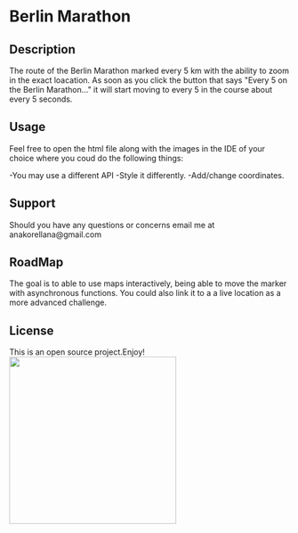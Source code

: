 # Berlin Marathon

<h2>Description</h2>

The route of the Berlin Marathon marked every 5 km  with the ability to zoom in the exact loacation. As soon as you click the button that says "Every 5 on the Berlin Marathon..." it will start moving to every 5 in the course about every 5 seconds. 


<h2>Usage</h2>
Feel free to open the html file along with the images in the IDE of your choice where you coud do the following things:

-You may use a different API 
-Style it differently.
-Add/change coordinates.


<h2>Support</h2>
Should you have any questions or concerns email me  at anakorellana@gmail.com

<h2>RoadMap</h2>
The goal is to able to use maps interactively, being able to move the marker with asynchronous functions. You could also link it to a a live location as a more advanced challenge.


<h2>License</h2>
This is an open source project.Enjoy!

<img src="sreenshotmaps.png" height="300"/>







